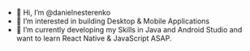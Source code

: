 - 👋 Hi, I’m @danielnesterenko
- 👀 I’m interested in building Desktop & Mobile Applications
- 🌱 I’m currently developing my Skills in Java and Android Studio and want to learn React Native & JavaScript ASAP.

<!---
danielnesterenko/danielnesterenko is a ✨ special ✨ repository because its `README.md` (this file) appears on your GitHub profile.
You can click the Preview link to take a look at your changes.
--->
